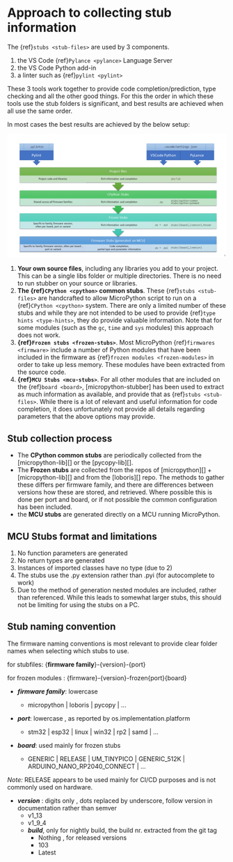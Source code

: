#  Approach to collecting stub information

The {ref}`stubs <stub-files>` are used by 3 components.

  1. the VS Code {ref}`Pylance <pylance>` Language Server
  2. the VS Code Python add-in
  3. a linter such as {ref}`pylint <pylint>`

These 3 tools work together to provide code completion/prediction, type checking and all the other good things.
For this the order in which these tools use the stub folders is significant, and best results are achieved when all use the same order. 

In most cases the best results are achieved by the below setup:  

![stub processing order](./img/stuborder_pylance.png)

 1. **Your own source files**, including any libraries you add to your project.
 This can be a single libs folder or multiple directories.
 There is no need to run stubber on your source or libraries.
 2. **The {ref}`CPython <cpython>` common stubs**. These {ref}`stubs <stub-files>` are handcrafted to allow MicroPython script to run on a {ref}`CPython <cpython>` system.
 There are only a limited number of these stubs and while they are not intended to be used to provide {ref}`type hints <type-hints>`, they do provide valuable information. 
Note that for some modules (such as the  `gc`, `time`  and `sys` modules) this approach does not work. 
 3. **{ref}`Frozen stubs <frozen-stubs>`**. Most MicroPython {ref}`firmwares <firmware>` include a number of Python modules that have been included in the firmware as {ref}`frozen modules <frozen-modules>` in order to take up less memory.
 These modules have been extracted from the source code. 
 4. **{ref}`MCU Stubs <mcu-stubs>`**. For all other modules that are included on the {ref}`board <board>`, [micropython-stubber] has been used to extract as much information as available, and provide that as {ref}`stubs <stub-files>`. While there is a lot of relevant and useful information for code completion, it does unfortunately not provide all details regarding parameters that the above options may provide.

##  Stub collection process 

* The **CPython common stubs** are periodically collected from the [micropython-lib][] or the [pycopy-lib][].
* The **Frozen stubs** are collected from the repos of [micropython][] + [micropython-lib][] and from the [loboris][] repo.
  The methods to gather these differs per firmware family, and there are differences between versions how these are stored, and retrieved.
  Where possible this is done per port and board, or if not possible the common configuration has been included.
* the **MCU stubs** are generated directly on a MCU running MicroPython.



##  MCU Stubs format and limitations 

1. No function parameters are generated 
2. No return types are generated 
3. Instances of imported classes have no type (due to 2)
4. The stubs use the .py extension rather than .pyi (for autocomplete to work) 
5. Due to the method of generation nested modules are included, rather than referenced. While this leads to somewhat larger stubs, this should not be limiting for using the stubs on a PC.  

##  Stub  naming convention 

The firmware naming conventions is most relevant to provide clear folder names when selecting which stubs to use.

for stubfiles: {**firmware family**}-{version}-{port}

for frozen modules : {firmware}-{version}-frozen\{port}\{board}

* ***firmware family***: lowercase 
  * micropython | loboris | pycopy | ...
* ***port***: lowercase , as reported by os.implementation.platform 
  * stm32 | esp32 | linux | win32 | rp2 | samd | ...

* ***board***: used mainly for frozen stubs
  * GENERIC | RELEASE | UM_TINYPICO | GENERIC_512K |  ARDUINO_NANO_RP2040_CONNECT | ...
  
_Note:_ RELEASE appears to be used mainly for CI/CD purposes and is not commonly used on hardware.
  
* ***version*** : digits only , dots replaced by underscore, follow version in documentation rather than semver 
  * v1_13
  * v1_9_4
  * ***build***, only for nightly build, the build nr. extracted from the git tag 
    * Nothing , for released versions
    * 103 
    * Latest

